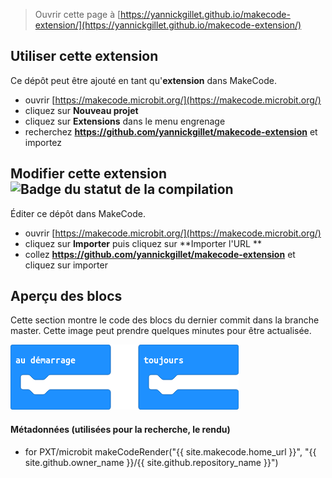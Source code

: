> Ouvrir cette page à [https://yannickgillet.github.io/makecode-extension/](https://yannickgillet.github.io/makecode-extension/)

## Utiliser cette extension

Ce dépôt peut être ajouté en tant qu'**extension** dans MakeCode.

* ouvrir [https://makecode.microbit.org/](https://makecode.microbit.org/)
* cliquez sur **Nouveau projet**
* cliquez sur **Extensions** dans le menu engrenage
* recherchez **https://github.com/yannickgillet/makecode-extension** et importez

## Modifier cette extension ![Badge du statut de la compilation](https://github.com/yannickgillet/makecode-extension/workflows/MakeCode/badge.svg)

Éditer ce dépôt dans MakeCode.

* ouvrir [https://makecode.microbit.org/](https://makecode.microbit.org/)
* cliquez sur **Importer** puis cliquez sur **Importer l'URL **
* collez **https://github.com/yannickgillet/makecode-extension** et cliquez sur importer

## Aperçu des blocs

Cette section montre le code des blocs du dernier commit dans la branche master.
Cette image peut prendre quelques minutes pour être actualisée.

![Un rendu de la vue des blocs](https://github.com/yannickgillet/makecode-extension/raw/master/.github/makecode/blocks.png)

#### Métadonnées (utilisées pour la recherche, le rendu)

* for PXT/microbit
makeCodeRender("{{ site.makecode.home_url }}", "{{ site.github.owner_name }}/{{ site.github.repository_name }}")
